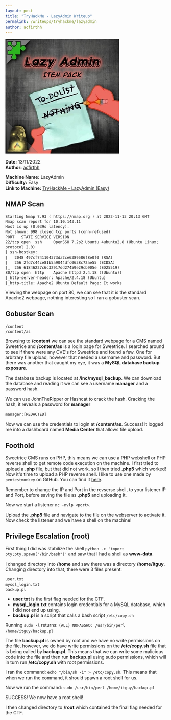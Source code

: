 ```yaml
---
layout: post
title: "TryHackMe - LazyAdmin Writeup"
permalink: /writeups/tryhackme/lazyadmin
author: acfirthh
---
```


![TryHackMe - LazyAdmin (Easy)](images/LazyAdmin.jpeg)

**Date:** 13/11/2022\
**Author:** [acfirthh](https://github.com/acfirthh)

**Machine Name:** LazyAdmin\
**Difficulty:** Easy\
**Link to Machine:** [TryHackMe - LazyAdmin (Easy)](https://tryhackme.com/room/lazyadmin) 

## NMAP Scan
```
Starting Nmap 7.93 ( https://nmap.org ) at 2022-11-13 20:13 GMT
Nmap scan report for 10.10.143.11
Host is up (0.039s latency).
Not shown: 998 closed tcp ports (conn-refused)
PORT   STATE SERVICE VERSION
22/tcp open  ssh     OpenSSH 7.2p2 Ubuntu 4ubuntu2.8 (Ubuntu Linux; protocol 2.0)
| ssh-hostkey: 
|   2048 497cf741104373da2ce6389586f8e0f0 (RSA)
|   256 2fd7c44ce81b5a9044dfc0638c72ae55 (ECDSA)
|_  256 61846227c6c32917dd27459e29cb905e (ED25519)
80/tcp open  http    Apache httpd 2.4.18 ((Ubuntu))
|_http-server-header: Apache/2.4.18 (Ubuntu)
|_http-title: Apache2 Ubuntu Default Page: It works
```
Viewing the webpage on port 80, we can see that it is the standard Apache2 webpage, nothing interesting so I ran a gobuster scan.

## Gobuster Scan
```
/content
/content/as
```
Browsing to **/content** we can see the standard webpage for a CMS named Sweetrice and **/content/as** is a login page for Sweetrice. I searched around to see if there were any CVE's for Sweetrice and found a few. One for arbitrary file upload, however that needed a username and password. But there was another that caught my eye, it was a **MySQL database backup exposure**.

The database backup is located at **/inc/mysql_backup**. We can download the database and reading it we can see a username **manager** and a password hash.

We can use JohnTheRipper or Hashcat to crack the hash. Cracking the hash, it reveals a password for **manager**

`manager:[REDACTED]`

Now we can use the credentials to login at **/content/as**. Success! It logged me into a dashboard named **Media Center** that allows file upload.

## Foothold
Sweetrice CMS runs on PHP, this means we can use a PHP webshell or PHP reverse shell to get remote code execution on the machine. I first tried to upload a **.php** file, but that did not work, so I then tried **.php5** which worked! Now it's time to upload a PHP reverse shell. I like to use one made by `pentestmonkey` on GitHub. You can find it [here](https://github.com/pentestmonkey/php-reverse-shell/blob/master/php-reverse-shell.php).

Remember to change the IP and Port in the revserse shell, to your listener IP and Port, before saving the file as **.php5** and uploading it.

Now we start a listener `nc -nvlp <port>`.

Upload the **.php5** file and navigate to the file on the webserver to activate it. Now check the listener and we have a shell on the machine!

## Privilege Escalation (root)
First thing I did was stabilize the shell `python -c 'import pty;pty.spawn("/bin/bash")'` and saw that I had a shell as **www-data**.

I changed directory into **/home** and saw there was a directory **/home/itguy**. Changing directory into that, there were 3 files present:
```
user.txt
mysql_login.txt
backup.pl
```
- **user.txt** is the first flag needed for the CTF.
- **mysql_login.txt** contains login credentials for a MySQL database, which I did not end up using.
- **backup.pl** is a script that calls a bash script `/etc/copy.sh`

Running `sudo -l` returns:
`(ALL) NOPASSWD: /usr/bin/perl /home/itguy/backup.pl`

The file **backup.pl** is owned by root and we have no write permissions on the file, however, we do have write permissions on the **/etc/copy.sh** file that is being called by **backup.pl**. This means that we can write some malicious code into the file and then run **backup.pl** using sudo permissions, which will in turn run **/etc/copy.sh** with root permissions.

I ran the command: `echo "/bin/sh -i" > /etc/copy.sh`. This means that when we run the command, it should spawn a root shell for us.

Now we run the command: `sudo /usr/bin/perl /home/itguy/backup.pl`

SUCCESS! We now have a root shell!

I then changed directory to **/root** which contained the final flag needed for the CTF.
